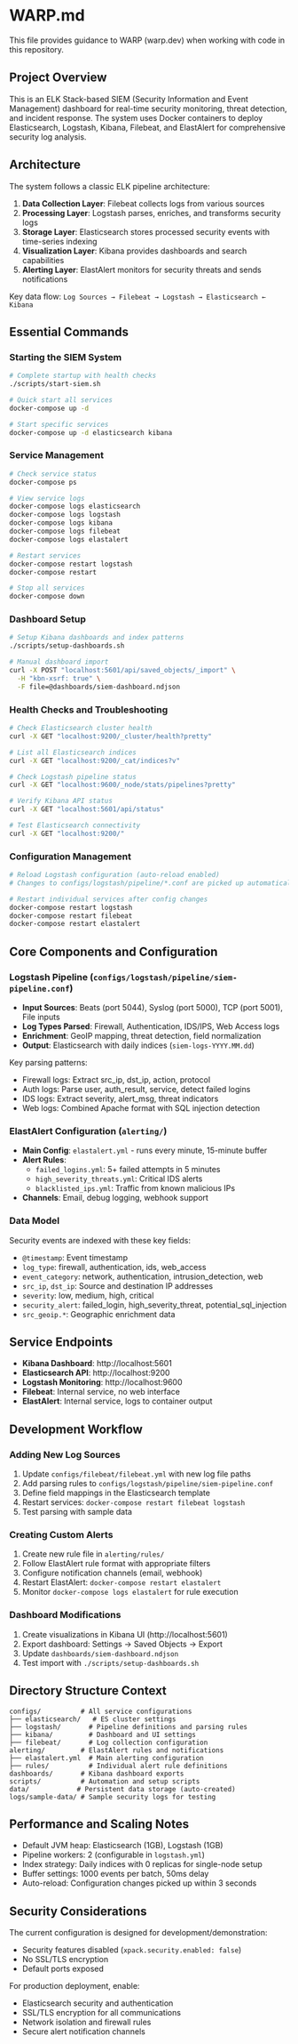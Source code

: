 # WARP.md

This file provides guidance to WARP (warp.dev) when working with code in this repository.

## Project Overview

This is an ELK Stack-based SIEM (Security Information and Event Management) dashboard for real-time security monitoring, threat detection, and incident response. The system uses Docker containers to deploy Elasticsearch, Logstash, Kibana, Filebeat, and ElastAlert for comprehensive security log analysis.

## Architecture

The system follows a classic ELK pipeline architecture:

1. **Data Collection Layer**: Filebeat collects logs from various sources
2. **Processing Layer**: Logstash parses, enriches, and transforms security logs
3. **Storage Layer**: Elasticsearch stores processed security events with time-series indexing
4. **Visualization Layer**: Kibana provides dashboards and search capabilities
5. **Alerting Layer**: ElastAlert monitors for security threats and sends notifications

Key data flow: `Log Sources → Filebeat → Logstash → Elasticsearch ← Kibana`

## Essential Commands

### Starting the SIEM System
```bash
# Complete startup with health checks
./scripts/start-siem.sh

# Quick start all services
docker-compose up -d

# Start specific services
docker-compose up -d elasticsearch kibana
```

### Service Management
```bash
# Check service status
docker-compose ps

# View service logs
docker-compose logs elasticsearch
docker-compose logs logstash
docker-compose logs kibana
docker-compose logs filebeat
docker-compose logs elastalert

# Restart services
docker-compose restart logstash
docker-compose restart

# Stop all services
docker-compose down
```

### Dashboard Setup
```bash
# Setup Kibana dashboards and index patterns
./scripts/setup-dashboards.sh

# Manual dashboard import
curl -X POST "localhost:5601/api/saved_objects/_import" \
  -H "kbn-xsrf: true" \
  -F file=@dashboards/siem-dashboard.ndjson
```

### Health Checks and Troubleshooting
```bash
# Check Elasticsearch cluster health
curl -X GET "localhost:9200/_cluster/health?pretty"

# List all Elasticsearch indices
curl -X GET "localhost:9200/_cat/indices?v"

# Check Logstash pipeline status
curl -X GET "localhost:9600/_node/stats/pipelines?pretty"

# Verify Kibana API status
curl -X GET "localhost:5601/api/status"

# Test Elasticsearch connectivity
curl -X GET "localhost:9200/"
```

### Configuration Management
```bash
# Reload Logstash configuration (auto-reload enabled)
# Changes to configs/logstash/pipeline/*.conf are picked up automatically

# Restart individual services after config changes
docker-compose restart logstash
docker-compose restart filebeat
docker-compose restart elastalert
```

## Core Components and Configuration

### Logstash Pipeline (`configs/logstash/pipeline/siem-pipeline.conf`)
- **Input Sources**: Beats (port 5044), Syslog (port 5000), TCP (port 5001), File inputs
- **Log Types Parsed**: Firewall, Authentication, IDS/IPS, Web Access logs
- **Enrichment**: GeoIP mapping, threat detection, field normalization
- **Output**: Elasticsearch with daily indices (`siem-logs-YYYY.MM.dd`)

Key parsing patterns:
- Firewall logs: Extract src_ip, dst_ip, action, protocol
- Auth logs: Parse user, auth_result, service, detect failed logins  
- IDS logs: Extract severity, alert_msg, threat indicators
- Web logs: Combined Apache format with SQL injection detection

### ElastAlert Configuration (`alerting/`)
- **Main Config**: `elastalert.yml` - runs every minute, 15-minute buffer
- **Alert Rules**: 
  - `failed_logins.yml`: 5+ failed attempts in 5 minutes
  - `high_severity_threats.yml`: Critical IDS alerts
  - `blacklisted_ips.yml`: Traffic from known malicious IPs
- **Channels**: Email, debug logging, webhook support

### Data Model
Security events are indexed with these key fields:
- `@timestamp`: Event timestamp
- `log_type`: firewall, authentication, ids, web_access
- `event_category`: network, authentication, intrusion_detection, web
- `src_ip`, `dst_ip`: Source and destination IP addresses
- `severity`: low, medium, high, critical
- `security_alert`: failed_login, high_severity_threat, potential_sql_injection
- `src_geoip.*`: Geographic enrichment data

## Service Endpoints

- **Kibana Dashboard**: http://localhost:5601
- **Elasticsearch API**: http://localhost:9200  
- **Logstash Monitoring**: http://localhost:9600
- **Filebeat**: Internal service, no web interface
- **ElastAlert**: Internal service, logs to container output

## Development Workflow

### Adding New Log Sources
1. Update `configs/filebeat/filebeat.yml` with new log file paths
2. Add parsing rules to `configs/logstash/pipeline/siem-pipeline.conf`
3. Define field mappings in the Elasticsearch template
4. Restart services: `docker-compose restart filebeat logstash`
5. Test parsing with sample data

### Creating Custom Alerts
1. Create new rule file in `alerting/rules/`
2. Follow ElastAlert rule format with appropriate filters
3. Configure notification channels (email, webhook)
4. Restart ElastAlert: `docker-compose restart elastalert`
5. Monitor `docker-compose logs elastalert` for rule execution

### Dashboard Modifications
1. Create visualizations in Kibana UI (http://localhost:5601)
2. Export dashboard: Settings → Saved Objects → Export
3. Update `dashboards/siem-dashboard.ndjson`
4. Test import with `./scripts/setup-dashboards.sh`

## Directory Structure Context

```
configs/          # All service configurations
├── elasticsearch/   # ES cluster settings
├── logstash/       # Pipeline definitions and parsing rules
├── kibana/         # Dashboard and UI settings  
├── filebeat/       # Log collection configuration
alerting/         # ElastAlert rules and notifications
├── elastalert.yml  # Main alerting configuration
├── rules/          # Individual alert rule definitions
dashboards/       # Kibana dashboard exports
scripts/          # Automation and setup scripts
data/            # Persistent data storage (auto-created)
logs/sample-data/ # Sample security logs for testing
```

## Performance and Scaling Notes

- Default JVM heap: Elasticsearch (1GB), Logstash (1GB)
- Pipeline workers: 2 (configurable in `logstash.yml`)
- Index strategy: Daily indices with 0 replicas for single-node setup
- Buffer settings: 1000 events per batch, 50ms delay
- Auto-reload: Configuration changes picked up within 3 seconds

## Security Considerations

The current configuration is designed for development/demonstration:
- Security features disabled (`xpack.security.enabled: false`)
- No SSL/TLS encryption
- Default ports exposed

For production deployment, enable:
- Elasticsearch security and authentication
- SSL/TLS encryption for all communications
- Network isolation and firewall rules
- Secure alert notification channels
